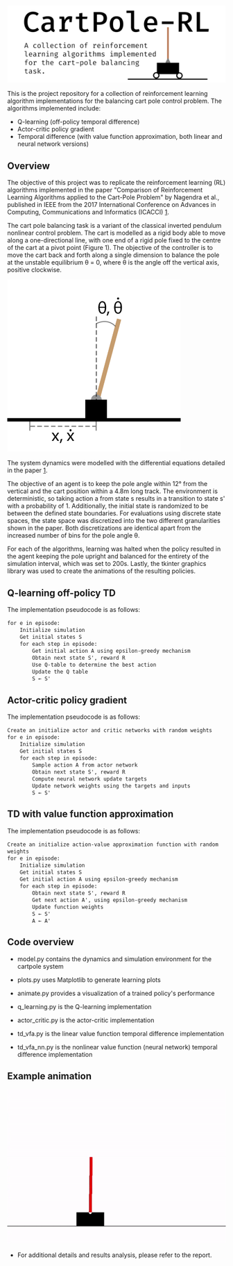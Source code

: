 
![Banner](./img/banner.png)

This is the project repository for a collection of reinforcement learning algorithm implementations for the balancing cart pole control problem.
The algorithms implemented include:
- Q-learning (off-policy temporal difference)
- Actor-critic policy gradient
- Temporal difference (with value function approximation, both linear and neural network versions)

## Overview

The objective of this project was to replicate the reinforcement learning (RL) algorithms implemented in the paper "Comparison of Reinforcement Learning Algorithms applied to the Cart-Pole Problem" by Nagendra et al., published in IEEE from the 2017 International Conference on Advances in Computing, Communications and Informatics (ICACCI) [1](https://arxiv.org/abs/1810.01940).

The cart pole balancing task is a variant of the classical inverted pendulum nonlinear control problem. The cart is modelled as a rigid body able to move along a one-directional line, with one end of a rigid pole fixed to the centre of the cart at a pivot point (Figure 1). The objective of the controller is to move the cart back and forth along a single dimension to balance the pole at the unstable equilibrium θ = 0, where θ is the angle off the vertical axis, positive clockwise.

<img src="./img/cartpole.png" width="400">

The system dynamics were modelled with the differential equations detailed in the paper [1](https://arxiv.org/abs/1810.01940).

The objective of an agent is to keep the pole angle within 12° from the vertical and the cart position within a 4.8m long track. The environment is deterministic, so taking action a from state s results in a transition to state s' with a probability of 1. Additionally, the initial state is randomized to be between the defined state boundaries.
For evaluations using discrete state spaces, the state space was discretized into the two different granularities shown in the paper. Both discretizations are identical apart from the increased number of bins for the pole angle θ.

For each of the algorithms, learning was halted when the policy resulted in the agent keeping the pole upright and balanced for the entirety of the simulation interval, which was set to 200s. Lastly, the tkinter graphics library was used to create the animations of the resulting policies.

## Q-learning off-policy TD

The implementation pseudocode is as follows:
```
for e in episode:
    Initialize simulation
    Get initial states S
    for each step in episode:
        Get initial action A using epsilon-greedy mechanism
        Obtain next state S', reward R
        Use Q-table to determine the best action
        Update the Q table
        S ← S'
```
## Actor-critic policy gradient
The implementation pseudocode is as follows:
```
Create an initialize actor and critic networks with random weights
for e in episode:
    Initialize simulation
    Get initial states S
    for each step in episode:
        Sample action A from actor network
        Obtain next state S', reward R
        Compute neural network update targets
        Update network weights using the targets and inputs
        S ← S'
```
## TD with value function approximation
The implementation pseudocode is as follows:
```
Create an initialize action-value approximation function with random weights
for e in episode:
    Initialize simulation
    Get initial states S
    Get initial action A using epsilon-greedy mechanism
    for each step in episode:
        Obtain next state S', reward R
        Get next action A', using epsilon-greedy mechanism
        Update function weights
        S ← S'
        A ← A'
```

## Code overview
- model.py contains the dynamics and simulation environment for the cartpole system
- plots.py uses Matplotlib to generate learning plots
- animate.py provides a visualization of a trained policy's performance

- q_learning.py is the Q-learning implementation
- actor_critic.py is the actor-critic implementation
- td_vfa.py is the linear value function temporal difference implementation
- td_vfa_nn.py is the nonlinear value function (neural network) temporal difference implementation

## Example animation
![q_learning policy](./img/q_learning.gif)

* For additional details and results analysis, please refer to the report.